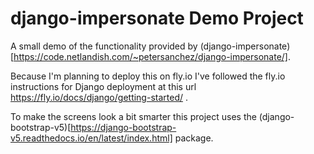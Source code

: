 # django-impersonate Demo Project

A small demo of the functionality provided by (django-impersonate)[https://code.netlandish.com/~petersanchez/django-impersonate/].

Because I'm planning to deploy this on fly.io I've followed the fly.io instructions for Django deployment at this url https://fly.io/docs/django/getting-started/ .

To make the screens look a bit smarter this project uses the (django-bootstrap-v5)[https://django-bootstrap-v5.readthedocs.io/en/latest/index.html] package.
